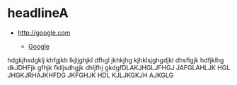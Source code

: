 # headlineA

* <http://google.com>

  * [Google](http://google.com)



hdgkjhsdgklj khfgjkh lkjljghjkl dfhgl jkhkjhg kjhklsjghgdjkl dhsflgjk hdfjklhg dkJDHFjk gfhjk fklljsdhgjk dhljfhj gkdgfDLAKJHGLJFHGJ JAFGLAHLJK HGL JHGKJRHAJKHFDG JKFGHJK HDL KJLJKGKJH AJKGLG
